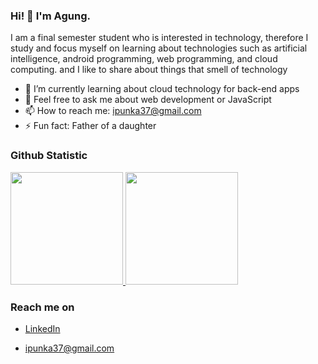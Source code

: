 ### Hi! 👋 I'm Agung.

I am a final semester student who is interested in technology, therefore I study and focus myself on learning about technologies such as artificial intelligence, android programming, web programming, and cloud computing. and I like to share about things that smell of technology


- 🌱 I’m currently learning about cloud technology for back-end apps
- 💬 Feel free to ask me about web development or JavaScript
- 📫 How to reach me: ipunka37@gmail.com
- ⚡ Fun fact: Father of a daughter

<!-- ### Tech Stack
  <a href="#"><img align="left" alt="JavaScript" title="JavaScript" width="21px" src="https://upload.wikimedia.org/wikipedia/commons/9/99/Unofficial_JavaScript_logo_2.svg" /></a>
  <a href="https://nodejs.org/"><img align="left" alt="NodeJS" title="NodeJS" width="21px" src="https://seeklogo.com/images/N/nodejs-logo-FBE122E377-seeklogo.com.png" /></a>
  <a href="https://reactjs.org/"><img align="left" alt="React" title="React" width="21px" src="https://cdn.worldvectorlogo.com/logos/react-2.svg" /></a>
  <a href="https://hapi.dev/"><img align="left" alt="Hapi" title="Hapi (NodeJS HTTP Framework)" width="21px" src="https://avatars.githubusercontent.com/u/3774533?s=200&v=4" /></a>
  <a href="https://nextjs.org/"><img align="left" alt="Next" title="Next (React SSR Framework)" width="21px" src="https://iconape.com/wp-content/files/gm/82643/svg/next-js.svg" /></a>
  <br>
  <br> -->
  
### Github Statistic
<p align="left">
<a href="https://github.com/ipunkdkk">
  <img height="180em" src="https://github-readme-stats-eight-theta.vercel.app/api?username=IpunkDkk&show_icons=true&theme=algolia&include_all_commits=true&count_private=true"/>
  <img height="180em" src="https://github-readme-stats-eight-theta.vercel.app/api/top-langs/?username=IpunkDkk&layout=compact&langs_count=8&theme=algolia"/>
</a>
</p>

### Reach me on
- <a href="https://www.linkedin.com/in/trio-agung-purwanto">LinkedIn</a>
<!-- - <a href="">dmds.dev</a> -->
- ipunka37@gmail.com
<!-- - <a href="">Twitter</a> -->
